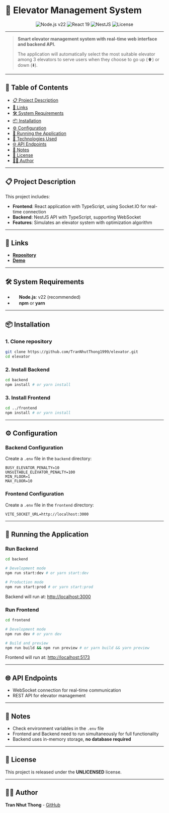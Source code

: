 # 🏢 Elevator Management System

<p align="center">
  <img src="https://img.shields.io/badge/Node.js-v22-brightgreen" alt="Node.js v22" />
  <img src="https://img.shields.io/badge/Frontend-React%2019-blue" alt="React 19" />
  <img src="https://img.shields.io/badge/Backend-NestJS-red" alt="NestJS" />
  <img src="https://img.shields.io/badge/License-UNLICENSED-lightgrey" alt="License" />
</p>

---

> **Smart elevator management system with real-time web interface and backend API.**
> 
> The application will automatically select the most suitable elevator among 3 elevators to serve users when they choose to go up (⬆️) or down (⬇️).

---

## 📑 Table of Contents
- [📋 Project Description](#-project-description)
- [🔗 Links](#-links)
- [🛠️ System Requirements](#-system-requirements)
- [📦 Installation](#-installation)
- [⚙️ Configuration](#-configuration)
- [🚀 Running the Application](#-running-the-application)
- [🔧 Technologies Used](#-technologies-used)
- [🌐 API Endpoints](#-api-endpoints)
- [📝 Notes](#-notes)
- [📄 License](#-license)
- [👨‍💻 Author](#-author)

---

## 📋 Project Description

This project includes:
- **Frontend**: React application with TypeScript, using Socket.IO for real-time connection
- **Backend**: NestJS API with TypeScript, supporting WebSocket
- **Features**: Simulates an elevator system with optimization algorithm

---

## 🔗 Links

- [**Repository**](https://github.com/TranNhutThong1999/elevator.git)
- [**Demo**](https://elevator23.netlify.app/)

---

## 🛠️ System Requirements

- <img src="https://img.shields.io/badge/Node.js-v22-brightgreen" height="16"/> **Node.js**: v22 (recommended)
- <img src="https://img.shields.io/badge/npm%20%7C%20yarn-supported-blue" height="16"/> **npm** or **yarn**

---

## 📦 Installation

### 1. Clone repository

```bash
git clone https://github.com/TranNhutThong1999/elevator.git
cd elevator
```

### 2. Install Backend

```bash
cd backend
npm install # or yarn install
```

### 3. Install Frontend

```bash
cd ../frontend
npm install # or yarn install
```

---

## ⚙️ Configuration

### Backend Configuration
Create a `.env` file in the `backend` directory:

```env
BUSY_ELEVATOR_PENALTY=10
UNSUITABLE_ELEVATOR_PENALTY=100
MIN_FLOOR=1
MAX_FLOOR=10
```

### Frontend Configuration
Create a `.env` file in the `frontend` directory:

```env
VITE_SOCKET_URL=http://localhost:3000
```

---

## 🚀 Running the Application

### Run Backend

```bash
cd backend

# Development mode
npm run start:dev # or yarn start:dev

# Production mode
npm run start:prod # or yarn start:prod
```

Backend will run at: [http://localhost:3000](http://localhost:3000)

### Run Frontend

```bash
cd frontend

# Development mode
npm run dev # or yarn dev

# Build and preview
npm run build && npm run preview # or yarn build && yarn preview
```

Frontend will run at: [http://localhost:5173](http://localhost:5173)

---

## 🌐 API Endpoints

- WebSocket connection for real-time communication
- REST API for elevator management

---

## 📝 Notes

- Check environment variables in the `.env` file
- Frontend and Backend need to run simultaneously for full functionality
- Backend uses in-memory storage, **no database required**

---

## 📄 License

This project is released under the **UNLICENSED** license.

---

## 👨‍💻 Author

**Tran Nhut Thong** - [GitHub](https://github.com/TranNhutThong1999)
